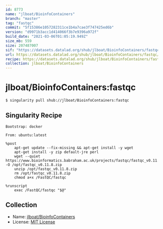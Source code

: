 ```yaml
---
id: 8773
name: "jlboat/BioinfoContainers"
branch: "master"
tag: "fastqc"
commit: "5f15386e1057282311ce1b4a7cae3f747425ed6b"
version: "d9971b3acc1d414066f3b7e9396a972f"
build_date: "2021-03-06T01:05:19.949Z"
size_mb: 559
size: 207487007
sif: "https://datasets.datalad.org/shub/jlboat/BioinfoContainers/fastqc/2021-03-06-5f15386e-d9971b3a/d9971b3acc1d414066f3b7e9396a972f.simg"
url: https://datasets.datalad.org/shub/jlboat/BioinfoContainers/fastqc/2021-03-06-5f15386e-d9971b3a/
recipe: https://datasets.datalad.org/shub/jlboat/BioinfoContainers/fastqc/2021-03-06-5f15386e-d9971b3a/Singularity
collection: jlboat/BioinfoContainers
---
```


# jlboat/BioinfoContainers:fastqc

```bash
$ singularity pull shub://jlboat/BioinfoContainers:fastqc
```

## Singularity Recipe

```singularity
Bootstrap: docker

From: ubuntu:latest

%post
    apt-get update --fix-missing && apt-get install -y wget
    apt-get install -y zip default-jre perl
    wget --quiet https://www.bioinformatics.babraham.ac.uk/projects/fastqc/fastqc_v0.11.8.zip -O /opt/fastqc_v0.11.8.zip
    unzip /opt/fastqc_v0.11.8.zip
    rm /opt/fastqc_v0.11.8.zip
    chmod a+x /FastQC/fastqc

%runscript
    exec /FastQC/fastqc "$@"
```

## Collection

 - Name: [jlboat/BioinfoContainers](https://github.com/jlboat/BioinfoContainers)
 - License: [MIT License](https://api.github.com/licenses/mit)

